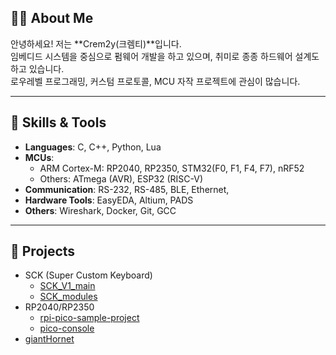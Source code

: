 ## 🧑‍💻 About Me

안녕하세요! 저는 **Crem2y(크렘티)**입니다.  
임베디드 시스템을 중심으로 펌웨어 개발을 하고 있으며, 취미로 종종 하드웨어 설계도 하고 있습니다.  
로우레벨 프로그래밍, 커스텀 프로토콜, MCU 자작 프로젝트에 관심이 많습니다.

---

## 🔧 Skills & Tools

- **Languages**: C, C++, Python, Lua
- **MCUs**:
  - ARM Cortex-M: RP2040, RP2350, STM32(F0, F1, F4, F7), nRF52
  - Others: ATmega (AVR), ESP32 (RISC-V)
- **Communication**: RS-232, RS-485, BLE, Ethernet, 
- **Hardware Tools**: EasyEDA, Altium, PADS
- **Others**: Wireshark, Docker, Git, GCC

---

## 🚀 Projects

- SCK (Super Custom Keyboard)
  - [SCK_V1_main](https://github.com/Crem2y/SCK_V1_main)
  - [SCK_modules](https://github.com/Crem2y/SCK_modules)
- RP2040/RP2350
  - [rpi-pico-sample-project](https://github.com/Crem2y/rpi-pico-sample-project)
  - [pico-console](https://github.com/Crem2y/pico-console)
- [giantHornet](https://github.com/OProcessing/giantHornet)

